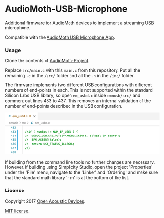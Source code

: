 # AudioMoth-USB-Microphone
Additional firmware for AudioMoth devices to implement a streaming USB microphone.

Compatible with the [AudioMoth USB Microphone App](https://github.com/OpenAcousticDevices/AudioMoth-USB-Microphone-App).

### Usage ####

Clone the contents of [AudioMoth-Project](https://github.com/OpenAcousticDevices/AudioMoth-Project).

Replace ```src/main.c``` with this ```main.c``` from this repository. Put all the remaining ```.c``` in the ```/src/``` folder and all the ```.h``` in the ```/inc/``` folder. 

The firmware implements two different USB configurations with different numbers of end-points in each. This is not supported within the standard Silicon Labs USB library, so open ```em_usbd.c``` inside ```emnusb/src/``` and comment out lines 433 to 437. This removes an internal validation of the number of end-points described in the USB configuration.

![alt text](https://github.com/OpenAcousticDevices/AudioMoth-USB-Microphone/blob/main/comment.png)

If building from the command line tools no further changes are necessary. However, if building using Simplicity Studio, open the project 'Properties' under the 'File' menu, navigate to the 'Linker' and 'Ordering' and make sure that the standard math library '-lm' is at the bottom of the list.

### License ###

Copyright 2017 [Open Acoustic Devices](http://www.openacousticdevices.info/).

[MIT license](http://www.openacousticdevices.info/license).
